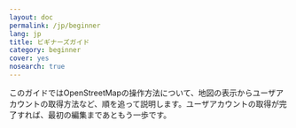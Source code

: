 ```yaml
---
layout: doc
permalink: /jp/beginner
lang: jp
title: ビギナーズガイド
category: beginner
cover: yes
nosearch: true
---
```

このガイドではOpenStreetMapの操作方法について、地図の表示からユーザアカウントの取得方法など、順を追って説明します。ユーザアカウントの取得が完了すれば、最初の編集まであともう一歩です。
